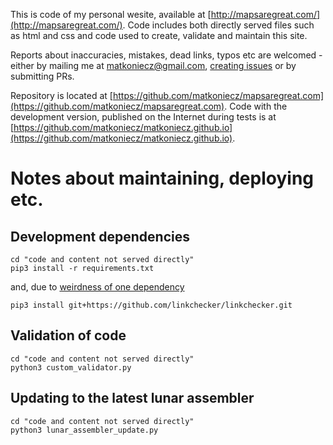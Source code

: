 This is code of my personal wesite, available at [http://mapsaregreat.com/](http://mapsaregreat.com/). Code includes both directly served files such as html and css and code used to create, validate and maintain this site.

Reports about inaccuracies, mistakes, dead links, typos etc are welcomed - either by mailing me at [matkoniecz@gmail.com](mailto:matkoniecz@gmail.com), [creating issues](https://github.com/matkoniecz/mapsaregreat.com/issues) or by submitting PRs.

Repository is located at [https://github.com/matkoniecz/mapsaregreat.com](https://github.com/matkoniecz/mapsaregreat.com). Code with the development version, published on the Internet during tests is at [https://github.com/matkoniecz/matkoniecz.github.io](https://github.com/matkoniecz/matkoniecz.github.io).

# Notes about maintaining, deploying etc.
## Development dependencies

```
cd "code and content not served directly"
pip3 install -r requirements.txt
```

and, due to [weirdness of one dependency](https://github.com/linkchecker/linkchecker/issues/108#issuecomment-898269896)

```
pip3 install git+https://github.com/linkchecker/linkchecker.git
```

## Validation of code

```
cd "code and content not served directly"
python3 custom_validator.py
```

## Updating to the latest lunar assembler

```
cd "code and content not served directly"
python3 lunar_assembler_update.py
```
